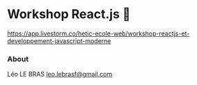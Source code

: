 # Workshop React.js 🚀
https://app.livestorm.co/hetic-ecole-web/workshop-reactjs-et-developpement-javascript-moderne

### About
Léo LE BRAS
leo.lebrasf@gmail.com
